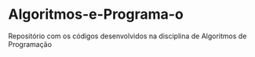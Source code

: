 # Algoritmos-e-Programa-o
Repositório com os códigos  desenvolvidos na disciplina de Algoritmos de Programação  
